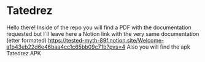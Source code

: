 # Tatedrez
Hello there!
Inside of the repo you will find a PDF with the documentation requested but I´ll leave here a Notion link with the very same documentation (etter formated)
https://tested-myth-89f.notion.site/Welcome-a1b43eb22d6e46baa4cc1c65bb09c71b?pvs=4
Also you will find the apk Tatedrez.APK
